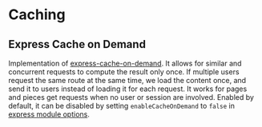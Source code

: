 # Caching

## Express Cache on Demand

Implementation of [express-cache-on-demand](https://www.npmjs.com/package/express-cache-on-demand). It allows for similar and concurrent requests to compute the result only once. If multiple users request the same route at the same time, we load the content once, and send it to users instead of loading it for each request. It works for pages and pieces get requests when no user or session are involved.
Enabled by default, it can be disabled by setting `enableCacheOnDemand` to `false` in [express module options](/reference/modules/express.html#options).